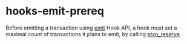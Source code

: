 # hooks-emit-prereq

Before emitting a transaction using [emit](https://xrpl-hooks.readme.io/reference/emit) Hook API, a hook must set a maximal count of transactions it plans to emit, by calling [etxn_reserve](https://xrpl-hooks.readme.io/reference/etxn_reserve).
